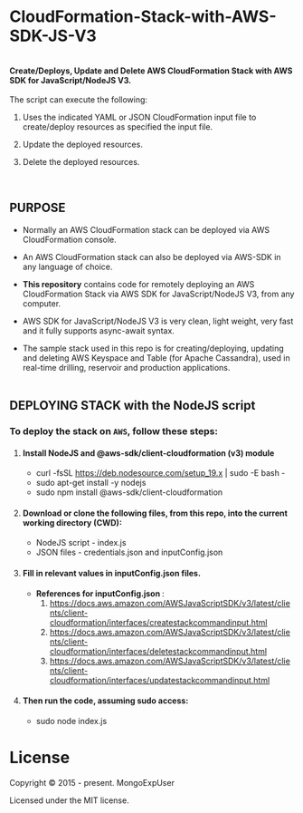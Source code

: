 # CloudFormation-Stack-with-AWS-SDK-JS-V3

<br>
<strong>
Create/Deploys, Update and Delete AWS CloudFormation Stack with AWS SDK for JavaScript/NodeJS V3.
</strong>
<br><br>
The  script can execute the following:

  1) Uses the indicated YAML or JSON CloudFormation input file to create/deploy resources as specified the input file.
  
  2) Update the deployed resources.
  
  3) Delete the deployed resources.

<br>

## PURPOSE

* Normally an AWS CloudFormation stack can be deployed via AWS CloudFormation console. <br>
    
* An AWS CloudFormation stack can also be deployed via AWS-SDK in any language of choice. <br>
    
* <strong>This repository</strong> contains code for remotely deploying an AWS CloudFormation Stack via AWS SDK for JavaScript/NodeJS V3, from any computer. <br>
    
* AWS SDK for JavaScript/NodeJS V3 is very clean, light weight, very fast and it fully supports async-await syntax. <br>
    
* The sample stack used in this repo is for creating/deploying, updating and deleting AWS Keyspace and Table (for Apache Cassandra), used in real-time drilling, reservoir and production applications. <br><br>
    

## DEPLOYING STACK with the NodeJS script

### To deploy the stack  on ```AWS```, follow these steps:

1) #### Install NodeJS and @aws-sdk/client-cloudformation (v3) module
   * curl -fsSL https://deb.nodesource.com/setup_19.x | sudo -E bash - <br>
   * sudo apt-get install -y nodejs <br>
   * sudo npm install @aws-sdk/client-cloudformation
    
2) #### Download or clone the following files, from this repo, into the current working directory (CWD): <br>
   * NodeJS script - index.js <br>
   * JSON files - credentials.json and inputConfig.json <br>
   

3) #### Fill in relevant values in inputConfig.json files.<br>
   * <strong>References for inputConfig.json </strong>:
     1) https://docs.aws.amazon.com/AWSJavaScriptSDK/v3/latest/clients/client-cloudformation/interfaces/createstackcommandinput.html
     2) https://docs.aws.amazon.com/AWSJavaScriptSDK/v3/latest/clients/client-cloudformation/interfaces/deletestackcommandinput.html
     3) https://docs.aws.amazon.com/AWSJavaScriptSDK/v3/latest/clients/client-cloudformation/interfaces/updatestackcommandinput.html

4) #### Then run the code, assuming sudo access: <br>
   * sudo node index.js


# License

Copyright © 2015 - present. MongoExpUser

Licensed under the MIT license.

